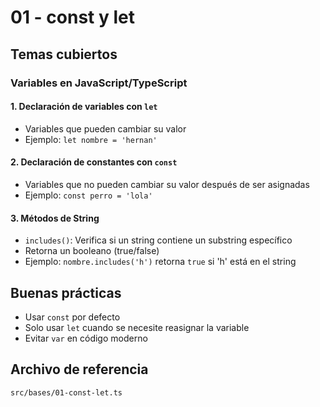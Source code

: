 # 01 - const y let

## Temas cubiertos

### Variables en JavaScript/TypeScript

#### 1. Declaración de variables con `let`
- Variables que pueden cambiar su valor
- Ejemplo: `let nombre = 'hernan'`

#### 2. Declaración de constantes con `const`
- Variables que no pueden cambiar su valor después de ser asignadas
- Ejemplo: `const perro = 'lola'`

#### 3. Métodos de String
- `includes()`: Verifica si un string contiene un substring específico
- Retorna un booleano (true/false)
- Ejemplo: `nombre.includes('h')` retorna `true` si 'h' está en el string

## Buenas prácticas
- Usar `const` por defecto
- Solo usar `let` cuando se necesite reasignar la variable
- Evitar `var` en código moderno

## Archivo de referencia
`src/bases/01-const-let.ts`
